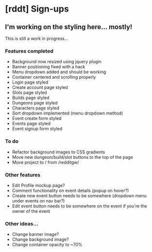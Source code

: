 # [rddt] Sign-ups
## I'm working on the styling here... mostly!

This is still a work in progress...

### Features completed
* Background now resized using jquery plugin
* Banner positioning fixed with a hack
* Menu dropdown added and should be working
* Container centered and scrolling properly
* Login page styled
* Create account page styled
* Slots page styled
* Builds page styled
* Dungeons page styled
* Characters page styled
* Sort dropdown implemented (menu dropdown method)
* Event create form styled
* Events page styled
* Event signup form styled

### To do
* Refactor background images to CSS gradients
* Move new dungeon/build/slot buttons to the top of the page
* Move project to / from /redditgw/

### Other features
* Edit Profile mockup page?
* Comment functionality on event details (popup on hover?)
* Create new event button needs to be somewhere (dropdown menu under events on nav bar?)
* Edit event button needs to be somewhere on the event if you're the owner of the event

### Other ideas...
* Change banner image?
* Change background image?
* Change container opacity to ~70%